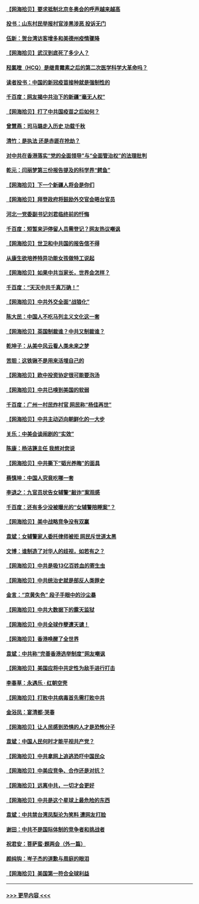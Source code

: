 #### [【网海拾贝】要求抵制北京冬奥会的呼声越来越高](../pages/nsc993/n12868962.md?t=04111151) 
#### [投书：山东村民举报村官涉黑涉恶 投诉无门](../pages/nsc993/n12869726.md?t=04111151) 
#### [伍新：贺台湾访客增多和美德州疫情骤降](../pages/nsc993/n12865651.md?t=04111151) 
#### [【网海拾贝】武汉到底死了多少人？](../pages/nsc993/n12863707.md?t=04111151) 
#### [羟氯喹（HCQ）是继青霉素之后的第二次医学科学大革命吗？](../pages/nsc993/n12638564.md?t=04111151) 
#### [读者投书：中国的新冠疫苗接种就是强制性的](../pages/nsc993/n12859932.md?t=04111151) 
#### [千百度：网友揭中共治下的新疆“毫无人权”](../pages/nsc993/n12858385.md?t=04111151) 
#### [【网海拾贝】打了中共国疫苗之后如何？](../pages/nsc993/n12857866.md?t=04111151) 
#### [曾慧燕：司马璐走入历史 功载千秋](../pages/nsc993/n12856996.md?t=04111151) 
#### [清竹：是执法 还是赤匪在抢劫？](../pages/nsc993/n12856952.md?t=04111151) 
#### [对中共在香港落实“党的全面领导”与“全面管治权”的法理批判](../pages/nsc993/n12856929.md?t=04111151) 
#### [乾元：闫丽梦第三份报告提及的科学界“鳄鱼”](../pages/nsc993/n12855985.md?t=04111151) 
#### [【网海拾贝】下一个新疆人将会是你们](../pages/nsc993/n12855864.md?t=04111151) 
#### [【网海拾贝】拜登政府将鼓励外交官会晤台官员](../pages/nsc993/n12853615.md?t=04111151) 
#### [河北一党委副书记刘君临终前的忏悔](../pages/nsc993/n12849420.md?t=04111151) 
#### [千百度：短暂来沪停留人员需登记？网友热议嘲讽](../pages/nsc993/n12853497.md?t=04111151) 
#### [【网海拾贝】世卫和中共国的报告信不得](../pages/nsc993/n12850902.md?t=04111151) 
#### [从康生欲培养特异功能女孩做特工说起](../pages/nsc993/n12849289.md?t=04111151) 
#### [【网海拾贝】如果中共当家长，世界会怎样？](../pages/nsc993/n12848436.md?t=04111151) 
#### [千百度：“天灭中共千真万确！”](../pages/nsc993/n12845659.md?t=04111151) 
#### [【网海拾贝】中共外交全面“战狼化”](../pages/nsc993/n12845607.md?t=04111151) 
#### [陈大民：中国人不吃马列主义文化这一套](../pages/nsc993/n12842496.md?t=04111151) 
#### [【网海拾贝】英国制裁谁？中共又制裁谁？](../pages/nsc993/n12840909.md?t=04111151) 
#### [乾坤子：从美中风云看人类未来之梦](../pages/nsc993/n12840590.md?t=04111151) 
#### [苦胆：这铁锹不是用来活埋自己的](../pages/nsc993/n12839512.md?t=04111151) 
#### [【网海拾贝】欧中投资协定很可能要泡汤](../pages/nsc993/n12835122.md?t=04111151) 
#### [【网海拾贝】中共已嗅到美国的软弱](../pages/nsc993/n12832411.md?t=04111151) 
#### [千百度：广州一村民炸村官 网民称“杨佳再世”](../pages/nsc993/n12832380.md?t=04111151) 
#### [【网海拾贝】中共主动迈向朝鲜化的一大步](../pages/nsc993/n12829887.md?t=04111151) 
#### [关乐：中美会谈闹剧的“实效”](../pages/nsc993/n12826698.md?t=04111151) 
#### [陈康：杨洁篪主任  我想对您说](../pages/nsc993/n12826609.md?t=04111151) 
#### [【网海拾贝】中共撕下“韬光养晦”的面具](../pages/nsc993/n12826459.md?t=04111151) 
#### [蔡慎坤：中国人究竟吃哪一套](../pages/nsc993/n12826010.md?t=04111151) 
#### [李退之：九官员状告女辅警“敲诈”案观感](../pages/nsc993/n12823984.md?t=04111151) 
#### [千百度：还有多少没被曝光的“女辅警陪睡案”？](../pages/nsc993/n12822136.md?t=04111151) 
#### [【网海拾贝】美中战略竞争没有双赢](../pages/nsc993/n12822105.md?t=04111151) 
#### [袁斌：女辅警家人委托律师被拒 网民斥世道太黑](../pages/nsc993/n12822004.md?t=04111151) 
#### [文博：谁制造了对华人的歧视，如若有之？](../pages/nsc993/n12821635.md?t=04111151) 
#### [【网海拾贝】中共是吸13亿百姓血的寄生虫](../pages/nsc993/n12819191.md?t=04111151) 
#### [【网海拾贝】中共统治史就是部反人类罪史](../pages/nsc993/n12816738.md?t=04111151) 
#### [金言：“京黄失色” 段子手眼中的沙尘暴](../pages/nsc993/n12815700.md?t=04111151) 
#### [【网海拾贝】中共大数据下的露天监狱](../pages/nsc993/n12811075.md?t=04111151) 
#### [【网海拾贝】中共全球作孽遭天谴！](../pages/nsc993/n12810258.md?t=04111151) 
#### [【网海拾贝】香港唤醒了全世界](../pages/nsc993/n12809100.md?t=04111151) 
#### [袁斌：中共称“完善香港选举制度”网友嘲讽](../pages/nsc993/n12808994.md?t=04111151) 
#### [【网海拾贝】美国应将中共定性为敌手进行打击](../pages/nsc993/n12806870.md?t=04111151) 
#### [李春草：永遇乐 · 红朝空壳](../pages/nsc993/n12805365.md?t=04111151) 
#### [【网海拾贝】打败中共病毒首先需打败中共](../pages/nsc993/n12803930.md?t=04111151) 
#### [金浴凤：宴清都‧哭春](../pages/nsc993/n12801601.md?t=04111151) 
#### [【网海拾贝】让人民感到恐惧的人才是恐怖分子](../pages/nsc993/n12799347.md?t=04111151) 
#### [袁斌：中国人民何时才能平视共产党？](../pages/nsc993/n12799306.md?t=04111151) 
#### [【网海拾贝】中共拿网上追逃恐吓中国民众](../pages/nsc993/n12796905.md?t=04111151) 
#### [【网海拾贝】中美应竞争、合作还是对抗？](../pages/nsc993/n12794675.md?t=04111151) 
#### [【网海拾贝】远离中共，一切才会更好](../pages/nsc993/n12793572.md?t=04111151) 
#### [【网海拾贝】中共是这个星球上最危险的东西](../pages/nsc993/n12791400.md?t=04111151) 
#### [袁斌：中共禁台湾凤梨沦为笑料 遭网友打脸](../pages/nsc993/n12791335.md?t=04111151) 
#### [谢田：中共不是国际体制的竞争者和挑战者](../pages/nsc993/n12791212.md?t=04111151) 
#### [祝君安：菩萨蛮·题两会（外一篇）](../pages/nsc993/n12786801.md?t=04111151) 
#### [颜纯钩：岑子杰的道歉与周庭的眼泪](../pages/nsc993/n12786775.md?t=04111151) 
#### [【网海拾贝】美国第一符合全球利益](../pages/nsc993/n12786666.md?t=04111151) 

----
#### [ >>> 更早内容 <<< ](../indexes/nsc993-earlier.md)
